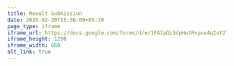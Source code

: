 ```yaml
---
title: Result Submission
date: 2020-02-20T15:36:00+05:30
page_type: iframe
iframe_url: https://docs.google.com/forms/d/e/1FAIpQLSdpHwtRvpvu4qIuY2l7RFFstpPckB8J8RQkB3PIyOvg8V5zqA/viewform
iframe_height: 1200
iframe_width: 660
alt_link: true
---
```

